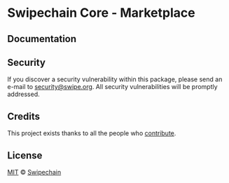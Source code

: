 # Swipechain Core - Marketplace

## Documentation

## Security

If you discover a security vulnerability within this package, please send an e-mail to security@swipe.org. All security vulnerabilities will be promptly addressed.

## Credits

This project exists thanks to all the people who [contribute](../../../../contributors).

## License

[MIT](LICENSE) © [Swipechain](https://swipe.org)
